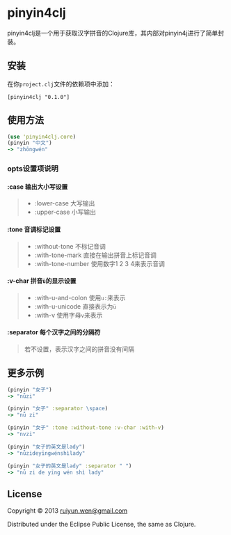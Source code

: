 # pinyin4clj

pinyin4clj是一个用于获取汉字拼音的Clojure库，其内部对pinyin4j进行了简单封装。

## 安装
在你`project.clj`文件的依赖项中添加：

    [pinyin4clj "0.1.0"]

## 使用方法
```clojure
(use 'pinyin4clj.core)
(pinyin "中文")
-> "zhōngwén"
```

### opts设置项说明

#### :case 输出大小写设置
>
> * :lower-case        大写输出
> * :upper-case        小写输出

#### :tone 音调标记设置
>
> * :without-tone      不标记音调
> * :with-tone-mark    直接在输出拼音上标记音调
> * :with-tone-number  使用数字1 2 3 4来表示音调

#### :v-char 拼音`ü`的显示设置
>
> * :with-u-and-colon  使用`u:`来表示
> * :with-u-unicode    直接表示为`ü`
> * :with-v            使用字母`v`来表示

#### :separator 每个汉字之间的分隔符
> 若不设置，表示汉字之间的拼音没有间隔

## 更多示例
```clojure
(pinyin "女子")
-> "nǚzi"

(pinyin "女子" :separator \space)
-> "nǚ zi"

(pinyin "女子" :tone :without-tone :v-char :with-v)
-> "nvzi"

(pinyin "女子的英文是lady")
-> "nǚzideyīngwénshìlady"

(pinyin "女子的英文是lady" :separator " ")
-> "nǚ zi de yīng wén shì lady"
```

## License

Copyright © 2013 ruiyun.wen@gmail.com

Distributed under the Eclipse Public License, the same as Clojure.
